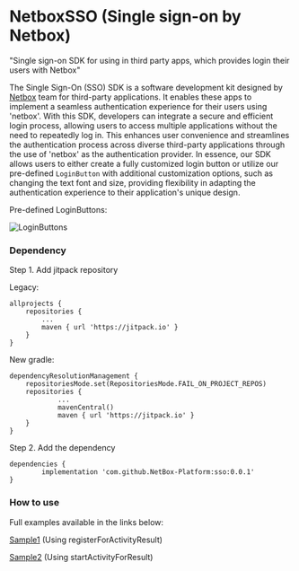 # NetboxSSO (Single sign-on by Netbox)
"Single sign-on SDK for using in third party apps, which provides login their users with Netbox"

The Single Sign-On (SSO) SDK is a software development kit designed by [Netbox](https://netbox.info/) team for third-party applications. It enables these apps to implement a seamless authentication experience for their users using 'netbox'. With this SDK, developers can integrate a secure and efficient login process, allowing users to access multiple applications without the need to repeatedly log in. This enhances user convenience and streamlines the authentication process across diverse third-party applications through the use of 'netbox' as the authentication provider.
In essence, our SDK allows users to either create a fully customized login button or utilize our pre-defined `LoginButton` with additional customization options, such as changing the text font and size, providing flexibility in adapting the authentication experience to their application's unique design.

Pre-defined LoginButtons:

 ![LoginButtons](https://github.com/NetBox-Platform/sso/assets/34549616/27fc5a73-bdc6-4d3b-b786-4cd6239b017a)

### Dependency

Step 1. Add jitpack repository

Legacy:

	allprojects {
		repositories {
			...
			maven { url 'https://jitpack.io' }
		}
	}


New gradle:

    dependencyResolutionManagement {
        repositoriesMode.set(RepositoriesMode.FAIL_ON_PROJECT_REPOS)
        repositories {
    			...
       			mavenCentral()
    			maven { url 'https://jitpack.io' }
        }
    }

Step 2. Add the dependency

	dependencies {
	        implementation 'com.github.NetBox-Platform:sso:0.0.1'
	}
	
### How to use
Full examples available in the links below:

[Sample1](https://github.com/NetBox-Platform/sso/blob/main/sample/src/main/java/ir/net_box/sso_sample/SampleActivity1.kt) (Using registerForActivityResult)

[Sample2](https://github.com/NetBox-Platform/sso/blob/main/sample/src/main/java/ir/net_box/sso_sample/SampleActivity2.kt) (Using startActivityForResult)
